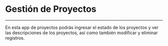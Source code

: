 # Gestión de Proyectos
***
En esta app de proyectos podrás ingresar el estado de los proyectos y ver las descripciones de los proyectos, así como también modificar y eliminar registros.